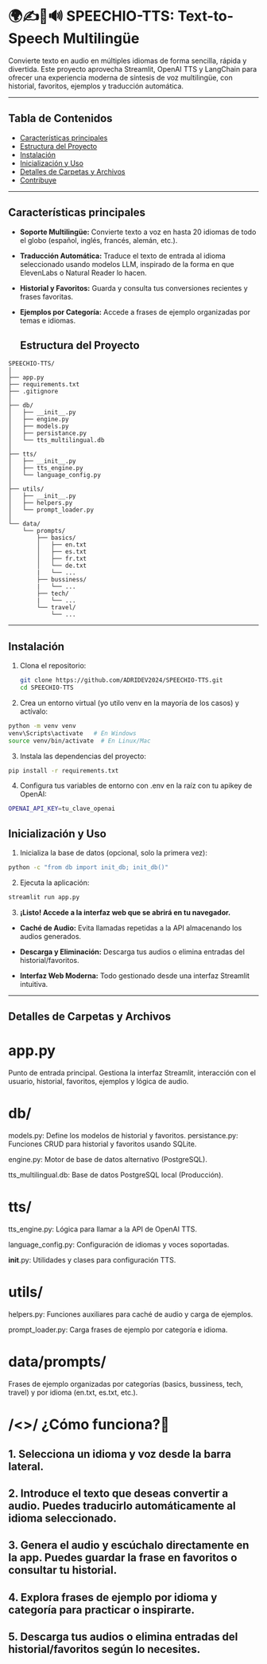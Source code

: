 # 🌍✍👅🔊 SPEECHIO-TTS: Text-to-Speech Multilingüe

Convierte texto en audio en múltiples idiomas de forma sencilla, rápida y divertida. Este proyecto aprovecha Streamlit, OpenAI TTS y LangChain para ofrecer una experiencia moderna de síntesis de voz multilingüe, con historial, favoritos, ejemplos y traducción automática.

---

## Tabla de Contenidos

- [Características principales](#características)
- [Estructura del Proyecto](#estructura-del-proyecto)
- [Instalación](#instalación)
- [Inicialización y Uso](#inicialización-y-uso)
- [Detalles de Carpetas y Archivos](#detalles-de-carpetas-y-archivos)
- [Contribuye](#contribuir)

---

## Características principales

- **Soporte Multilingüe:** Convierte texto a voz en hasta 20 idiomas de todo el globo (español, inglés, francés, alemán, etc.).
  
- **Traducción Automática:** Traduce el texto de entrada al idioma seleccionado usando modelos LLM, inspirado de la forma en que ElevenLabs o Natural Reader lo hacen.
  
- **Historial y Favoritos:** Guarda y consulta tus conversiones recientes y frases favoritas.
  
- **Ejemplos por Categoría:** Accede a frases de ejemplo organizadas por temas e idiomas.


  ## Estructura del Proyecto
```
SPEECHIO-TTS/
│
├── app.py
├── requirements.txt
├── .gitignore
│
├── db/
│   ├── __init__.py
│   ├── engine.py
│   ├── models.py
│   ├── persistance.py
│   └── tts_multilingual.db
│
├── tts/
│   ├── __init__.py
│   ├── tts_engine.py
│   └── language_config.py
│
├── utils/
│   ├── __init__.py
│   ├── helpers.py
│   └── prompt_loader.py
│
└── data/
    └── prompts/
        ├── basics/
        │   ├── en.txt
        │   ├── es.txt
        │   ├── fr.txt
        │   └── de.txt
        |   └── ...
        ├── bussiness/
        |   └── ...
        ├── tech/
        |   └── ...
        └── travel/
            └── ...
```
---

## Instalación

1. Clona el repositorio:
   ```sh
   git clone https://github.com/ADRIDEV2024/SPEECHIO-TTS.git
   cd SPEECHIO-TTS

2. Crea un entorno virtual (yo utilo venv en la mayoría de los casos) y actívalo:
  ```sh
python -m venv venv
venv\Scripts\activate   # En Windows
source venv/bin/activate  # En Linux/Mac
 ```

3. Instala las dependencias del proyecto:
```sh
pip install -r requirements.txt
```
4. Configura tus variables de entorno con .env en la raíz con tu apikey de OpenAI:
```sh
OPENAI_API_KEY=tu_clave_openai
```
## Inicialización y Uso


1. Inicializa la base de datos (opcional, solo la primera vez):
```sh
python -c "from db import init_db; init_db()"
```
2. Ejecuta la aplicación:
```sh
streamlit run app.py
```
3. **¡Listo! Accede a la interfaz web que se abrirá en tu navegador.**
  
- **Caché de Audio:** Evita llamadas repetidas a la API almacenando los audios generados.
  
- **Descarga y Eliminación:** Descarga tus audios o elimina entradas del historial/favoritos.
- **Interfaz Web Moderna:** Todo gestionado desde una interfaz Streamlit intuitiva.

---

## Detalles de Carpetas y Archivos

# app.py

Punto de entrada principal. Gestiona la interfaz Streamlit, interacción con el usuario, historial, favoritos, ejemplos y lógica de audio.

# db/

models.py: Define los modelos de historial y favoritos.
persistance.py: Funciones CRUD para historial y favoritos usando SQLite.

engine.py: Motor de base de datos alternativo (PostgreSQL).

tts_multilingual.db: Base de datos PostgreSQL local (Producción).

# tts/

tts_engine.py: Lógica para llamar a la API de OpenAI TTS.

language_config.py: Configuración de idiomas y voces soportadas.

__init__.py: Utilidades y clases para configuración TTS.

# utils/

helpers.py: Funciones auxiliares para caché de audio y carga de ejemplos.

prompt_loader.py: Carga frases de ejemplo por categoría e idioma.

# data/prompts/

Frases de ejemplo organizadas por categorías (basics, bussiness, tech, travel) y por idioma (en.txt, es.txt, etc.).

# /<>/ ¿Cómo funciona?🤔

## 1. Selecciona un idioma y voz desde la barra lateral.

## 2. Introduce el texto que deseas convertir a audio. Puedes traducirlo automáticamente al idioma seleccionado.

## 3. Genera el audio y escúchalo directamente en la app. Puedes guardar la frase en favoritos o consultar tu historial.

## 4. Explora frases de ejemplo por idioma y categoría para practicar o inspirarte.

## 5. Descarga tus audios o elimina entradas del historial/favoritos según lo necesites.
